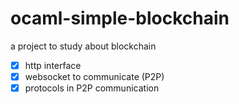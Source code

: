 # ocaml-simple-blockchain

a project to study about blockchain

- [x] http interface
- [x] websocket to communicate (P2P)
- [x] protocols in P2P communication
